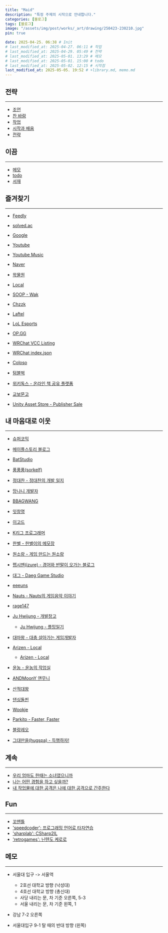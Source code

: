 ```yaml
---
title: "Maid"
description: "특정 주제의 시작으로 안내합니다."
categories: [블로그]
tags: [블로그]
image: "/assets/img/post/works/_art/drawing/250423-230210.jpg"
pin: true

date: 2025-04-25. 06:38 # Init
# last_modified_at: 2025-04-27. 06:11 # 작업
# last_modified_at: 2025-04-29. 05:49 # 전략
# last_modified_at: 2025-05-01. 13:29 # 메모
# last_modified_at: 2025-05-01. 15:00 # todo
# last_modified_at: 2025-05-02. 12:15 # 시작점
last_modified_at: 2025-05-05. 19:52 # +library.md, memo.md
---
```


## 전략

---

- [조언](/posts/advice/)
- [찬 바람](/posts/cold)
- [작업](/posts/mindset-project)
- [시작과 배움](/posts/mindset-start-learn)
- [전략](/posts/strategy)

## 이끔

---

- [메모](/posts/memo/)
- [todo](/posts/todo/)
- [서재](/posts/library/)

## 즐겨찾기

---

- [Feedly](https://feedly.com/i/my)

- [solved.ac](https://solved.ac)

- [Google](https://www.google.com/)
- [Youtube](https://www.youtube.com/)
- [Youtube Music](https://music.youtube.com/)
- [Naver](https://www.naver.com/)
- [왁물원](https://cafe.naver.com/steamindiegame)

- [Local](http://127.0.0.1:4000/)

- [SOOP - Wak](https://play.afreecatv.com/ecvhao/)
- [Chzzk](https://chzzk.naver.com/)
- [Laftel](https://laftel.net/)

- [LoL Esports](https://lolesports.com/)
- [OP.GG](https://www.op.gg/)

- [WRChat VCC Listing](https://wrchat.github.io/Woodon/)
- [WRChat index.json](https://wrchat.github.io/Woodon/index.json)

- [Coloso](https://coloso.co.kr/)
- [텀블벅](https://tumblbug.com/discover?tab=category&category=video-games)
- [위키독스 - 온라인 책 공유 플랫폼](https://wikidocs.net/)
- [교보문고](https://ebook.kyobobook.co.kr/dig/pnd/showcase?pageNo=3819&cmdt=EBK&clst1=21&clst2=&clst3=&landing=Y)
- [Unity Asset Store - Publisher Sale](https://assetstore.unity.com/ko-KR/publisher-sale)

## 내 마음대로 이웃

---

- [슈퍼코믹](https://blog.naver.com/ekfvoddl3535)
- [메이플스토리 블로그](https://blog.maplestory.nexon.com/)
- [BatStudio](https://www.ibatstudio.com/)
- [풍풍풍(sorkelf)](https://blog.naver.com/sorkelf)
- [정대찬 - 정대찬의 개발 일지](https://24dc-m.tistory.com/)
- [망나니 개발자](https://mangkyu.tistory.com/category)
- [BBAGWANG](https://bbagwang.com/posts/)
- [잇창명](https://eatchangmyeong.github.io/)
- [이고드](https://dogy3045.tistory.com/)
- [K리그 프로그래머](https://jeho.page/)
- [한별 - 한별이의 메모장](https://blog.naver.com/twinkle_onestar)
- [원소랑 - 게임 만드는 원소랑](https://blog.naver.com/sorang226/221709362869)
- [펩시맨(izure) - 경어와 반말이 오가는 블로그](https://blog.naver.com/izure)
- [대그 - Daeg Game Studio](https://blog.naver.com/mbjjang0321)
- [eeeuns](https://eeeuns.github.io/)
- [Nauts - Nauts의 게임음악 이야기](https://blog.naver.com/supernauts)
- [rage147](https://blog.naver.com/rage147-owo)
- [Ju Hwijung - 개발창고](https://blog.juhwijung.com/)
  - [Ju Hwijung - 플밍일기](https://blog.naver.com/5755084)
- [대마왕 - 대충 살아가는 게임개발자](https://chulin28ho.tistory.com/)
- [Arizen - Local](https://blog.naver.com/dkflwps/223623274650)
  - [Arizen - Local](https://w0lf.kr/pages/index)
- [윤농 - 윤농의 작업실](https://blog.naver.com/tigermon)
- [ANDMoonY 앤무니](https://blog.naver.com/PostList.naver?blogId=myoh8901)
- [산적대왕](https://blog.naver.com/raveneer)

- [댄싱돌핀](https://blog.naver.com/jysa000)
- [Wookje](https://wookje.dance/)
- [Parkito - Faster, Faster](https://shoark7.github.io/)
- [블랑레오](https://blog.naver.com/blancleo/)
- [그대만을(hugspa) - 득행하자!](https://blog.naver.com/hugspa)

## 계속

---

- [우리 엄마도 한때는 소녀였으니까](https://brunch.co.kr/@whizzer4/79)
- [나는 어떤 경험을 하고 싶을까?](https://blog.naver.com/jysa000/223676533324)
- [내 작업물에 대한 공격은 나에 대한 공격으로 간주한다](https://brunch.co.kr/@064040503a2242a/42)

## Fun

---

- [꼬맨틀](https://semantle-ko.newsjel.ly/)
- ['speedcoder': 프로그래밍 언어로 타자연습](https://www.speedcoder.net/)
- ['sharplab': CSharp2IL](https://sharplab.io/)
- ['retrogames': 닌텐도 케로로](https://www.retrogames.cc/search?q=keroro)

## 메모

---

- 서울대 입구 -> 서울역
  - 2호선 대학교 방향 (낙성대)
  - 4호선 대학교 방향 (총신대)
  - 사당 내리는 문, 차 기준 오른쪽, 5-3
  - 서울 내리는 문, 차 기준 왼쪽, 1

- 강남 7-2 오른쪽
- 서울대입구 9-1 탈 때의 반대 방향 (왼쪽)
